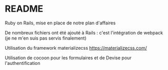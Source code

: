 # README

Ruby on Rails, mise en place de notre plan d'affaires

De nombreux fichiers ont été ajouté à Rails : c'est l'intégration de webpack (je ne m'en suis pas servis finalement)

Utilisation du framework materializecss
https://materializecss.com/

Utilisation de cocoon pour les formulaires et de Devise pour l'authentification

